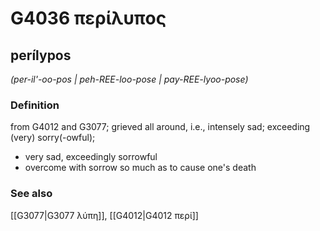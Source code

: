 # G4036 περίλυπος

## perílypos

_(per-il'-oo-pos | peh-REE-loo-pose | pay-REE-lyoo-pose)_

### Definition

from G4012 and G3077; grieved all around, i.e., intensely sad; exceeding (very) sorry(-owful); 

- very sad, exceedingly sorrowful
- overcome with sorrow so much as to cause one's death

### See also

[[G3077|G3077 λύπη]], [[G4012|G4012 περί]]
